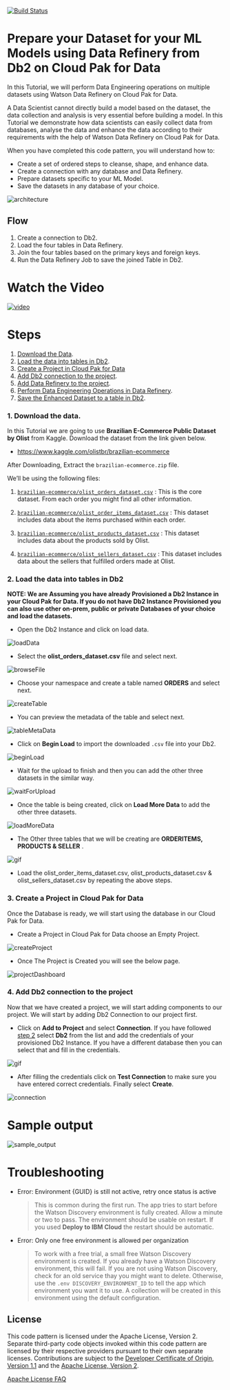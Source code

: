 [![Build Status](https://travis-ci.org/IBM/watson-banking-chatbot.svg?branch=master)](https://travis-ci.org/IBM/https://github.com/IBM/prepare-your-dataset-using-data-refinery-from-db2-cp4d)

# Prepare your Dataset for your ML Models using Data Refinery from Db2 on Cloud Pak for Data

In this Tutorial, we will perform Data Engineering operations on multiple datasets using Watson Data Refinery on Cloud Pak for Data. 

A Data Scientist cannot directly build a model based on the dataset, the data collection and analysis is very essential before building a model. In this Tutorial we demonstrate how data scientists can easily collect data from databases, analyse the data and enhance the data according to their requirements with the help of Watson Data Refinery on Cloud Pak for Data.

When you have completed this code pattern, you will understand how to:

* Create a set of ordered steps to cleanse, shape, and enhance data. 
* Create a connection with any database and Data Refinery.
* Prepare datasets specific to your ML Model.
* Save the datasets in any database of your choice.

<!--add an image in this path-->
![architecture](doc/source/images/architecture.png)

<!--Optionally, add flow steps based on the architecture diagram-->
## Flow

1. Create a connection to Db2.
2. Load the four tables in Data Refinery.
3. Join the four tables based on the primary keys and foreign keys.
4. Run the Data Refinery Job to save the joined Table in Db2.

<!--Optionally, update this section when the video is created-->
# Watch the Video

[![video]()]()

# Steps

1. [Download the Data](#1-download-the-data).
2. [Load the data into tables in Db2](#2-load-the-data-into-tables-in-db2).
3. [Create a Project in Cloud Pak for Data](#3-create-a-project-in-cloud-pak-for-data)
4. [Add Db2 connection to the project](#4-add-db2-connection-to-the-project).
5. [Add Data Refinery to the project](#5-add-data-refinery-to-the-project).
6. [Perform Data Engineering Operations in Data Refinery](#6-perform-data-engineering-operations-in-data-refinery).
7. [Save the Enhanced Dataset to a table in Db2](#7-save-the-enhanced-dataset-to-a-table-in-db2).

### 1. Download the data.

In this Tutorial we are going to use **Brazilian E-Commerce Public Dataset by Olist** from Kaggle. Download the dataset from the link given below.

* https://www.kaggle.com/olistbr/brazilian-ecommerce

After Downloading, Extract the `brazilian-ecommerce.zip` file.

We’ll be using the following files: 
1. [`brazilian-ecommerce/olist_orders_dataset.csv`]() : This is the core dataset. From each order you might find all other information.

2. [`brazilian-ecommerce/olist_order_items_dataset.csv`]() : This dataset includes data about the items purchased within each order.

3. [`brazilian-ecommerce/olist_products_dataset.csv`]() : This dataset includes data about the products sold by Olist.

4. [`brazilian-ecommerce/olist_sellers_dataset.csv`]() : This dataset includes data about the sellers that fulfilled orders made at Olist.


### 2. Load the data into tables in Db2

**NOTE: We are Assuming you have already Provisioned a Db2 Instance in your Cloud Pak for Data. If you do not have Db2 Instance Provisioned you can also use other on-prem, public or private Databases of your choice and load the datasets.**

* Open the Db2 Instance and click on load data.

![loadData](doc/source/images/loadData.png)

* Select the **olist_orders_dataset.csv** file and select next.

![browseFile](doc/source/images/browseFiles.png)

* Choose your namespace and create a table named **ORDERS** and select next.

![createTable](doc/source/images/createTable.png)

* You can preview the metadata of the table and select next.

![tableMetaData](doc/source/images/viewTableMeta.png)

* Click on **Begin Load** to import the downloaded `.csv` file into your Db2.

![beginLoad](doc/source/images/beginLoad.png)

* Wait for the upload to finish and then you can add the other three datasets in the similar way.

![waitForUpload](doc/source/images/waitForUpload.png)

* Once the table is being created, click on **Load More Data** to add the other three datasets.

![loadMoreData](doc/source/images/loadMoreData.png)

* The Other three tables that we will be creating are **ORDERITEMS, PRODUCTS & SELLER** .

![gif](doc/source/images/load_db2.gif)

* Load the olist_order_items_dataset.csv, olist_products_dataset.csv & olist_sellers_dataset.csv by repeating the above steps.

### 3. Create a Project in Cloud Pak for Data

Once the Database is ready, we will start using the database in our Cloud Pak for Data. 

* Create a Project in Cloud Pak for Data choose an Empty Project.

![createProject](doc/source/images/emptyProject.png)

* Once The Project is Created you will see the below page.

![projectDashboard](doc/source/images/projectDashboard.png)


### 4. Add Db2 connection to the project

Now that we have created a project, we will start adding components to our project. We will start by adding Db2 Connection to our project first.

* Click on **Add to Project** and select **Connection**. If you have followed [step 2](#2-load-the-data-into-tables-in-db2) select **Db2** from the list and add the credentials of your provisioned Db2 Instance. If you have a different database then you can select that and fill in the credentials.

![gif](doc/source/images/create_connection.gif)

* After filling the credentials click on **Test Connection** to make sure you have entered correct credentials. Finally select **Create**.

![connection](doc/source/images/connImage.png)


# Sample output

![sample_output](doc/source/images/sample_output.png)

<!--Optionally, include any troubleshooting tips (driver issues, etc)-->

# Troubleshooting

* Error: Environment {GUID} is still not active, retry once status is active

  > This is common during the first run. The app tries to start before the Watson Discovery
environment is fully created. Allow a minute or two to pass. The environment should
be usable on restart. If you used **Deploy to IBM Cloud** the restart should be automatic.

* Error: Only one free environment is allowed per organization

  > To work with a free trial, a small free Watson Discovery environment is created. If you already have
a Watson Discovery environment, this will fail. If you are not using Watson Discovery, check for an old
service thay you might want to delete. Otherwise, use the `.env DISCOVERY_ENVIRONMENT_ID` to tell
the app which environment you want it to use. A collection will be created in this environment
using the default configuration.

<!-- keep this -->
## License

This code pattern is licensed under the Apache License, Version 2. Separate third-party code objects invoked within this code pattern are licensed by their respective providers pursuant to their own separate licenses. Contributions are subject to the [Developer Certificate of Origin, Version 1.1](https://developercertificate.org/) and the [Apache License, Version 2](https://www.apache.org/licenses/LICENSE-2.0.txt).

[Apache License FAQ](https://www.apache.org/foundation/license-faq.html#WhatDoesItMEAN)

